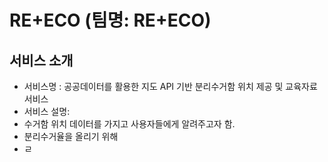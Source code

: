 # RE+ECO (팀명: RE+ECO)

## 서비스 소개
* 서비스명 : 공공데이터를 활용한 지도 API 기반 분리수거함 위치 제공 및 교육자료 서비스
* 서비스 설명:
* 수거함 위치 데이터를 가지고 사용자들에게 알려주고자 함.
* 분리수거율을 올리기 위해 
* ㄹ
